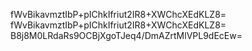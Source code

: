 fWvBikavmztIbP+pIChkIfriut2IR8+XWChcXEdKLZ8=
fWvBikavmztIbP+pIChkIfriut2IR8+XWChcXEdKLZ8=
B8j8M0LRdaRs9OCBjXgoTJeq4/DmAZrtMlVPL9dEcEw=
